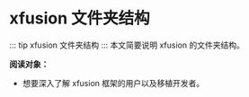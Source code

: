 # xfusion 文件夹结构

::: tip
xfusion 文件夹结构
:::
本文简要说明 xfusion 的文件夹结构。

**阅读对象：**

- 想要深入了解 xfusion 框架的用户以及移植开发者。
